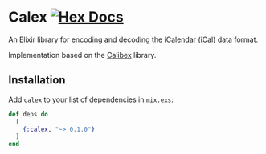 # Calex [![Hex Docs](https://img.shields.io/hexpm/v/calex)](https://hexdocs.pm/calex/readme.html)

An Elixir library for encoding and decoding the [iCalendar (iCal)](https://datatracker.ietf.org/doc/html/rfc5545) data format.

Implementation based on the [Calibex](https://github.com/kbrw/calibex) library.

## Installation

Add `calex` to your list of dependencies in `mix.exs`:

```elixir
def deps do
  [
    {:calex, "~> 0.1.0"}
  ]
end
```
